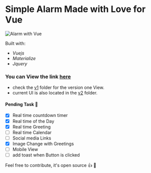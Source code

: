 # Simple Alarm Made with Love for Vue

![Alarm with Vue](https://res.cloudinary.com/dfd5dyuho/image/upload/v1546559096/Alarm%20with%20Vue.gif)

Built with:
* _Vuejs_
* _Materialize_
* _Jquery_

### You can View the link [here](https://wonexo.github.io/alarmWithVue)

* check the [v1](./v1) folder for the version one View.
* current UI is also located in the [v2](./v2) folder.

#### Pending Task :camel:
- [x] Real time countdown timer
- [x] Real time of the Day
- [x] Real time Greeting
- [ ] Real time Calendar
- [ ] Social media Links 
- [x] Image Change with Greetings
- [ ] Mobile View
- [ ] add toast when Button is clicked 

Feel free to contribute, it's open source :+1: :rocket:
